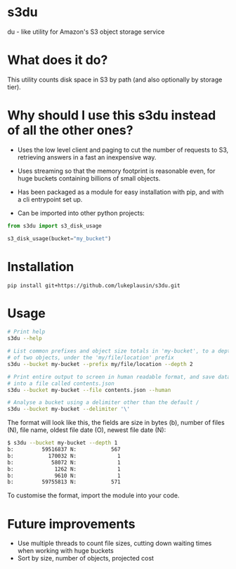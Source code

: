 # s3du
du - like utility for Amazon's S3 object storage service

# What does it do?

This utility counts disk space in S3 by path (and also optionally by storage tier).

# Why should I use this s3du instead of all the other ones?

- Uses the low level client and paging to cut the number of requests to S3, retrieving answers in a fast an inexpensive way.

- Uses streaming so that the memory footprint is reasonable even, for huge buckets containing billions of small objects.

- Has been packaged as a module for easy installation with pip, and with a cli entrypoint set up.

- Can be imported into other python projects:


```python
from s3du import s3_disk_usage

s3_disk_usage(bucket="my_bucket")
```

# Installation

`pip install git+https://github.com/lukeplausin/s3du.git`

# Usage

```bash
# Print help
s3du --help

# List common prefixes and object size totals in 'my-bucket', to a depth
# of two objects, under the 'my/file/location' prefix
s3du --bucket my-bucket --prefix my/file/location --depth 2

# Print entire output to screen in human readable format, and save data
# into a file called contents.json
s3du --bucket my-bucket --file contents.json --human

# Analyse a bucket using a delimiter other than the default /
s3du --bucket my-bucket --delimiter '\'
```

The format will look like this, the fields are size in bytes (b), number of files (N), file name, oldest file date (O), newest file date (N):
```bash
$ s3du --bucket my-bucket --depth 1
b:         59516837 N:           567                                                        dist/   O: 2019-07-02 N: 2019-07-02
b:           170032 N:             1                                            bootstrap.min.css   O: 2019-07-02 N: 2019-07-02
b:            58072 N:             1                                             bootstrap.min.js   O: 2019-07-02 N: 2019-07-02
b:             1262 N:             1                                                   index.html   O: 2019-07-02 N: 2019-07-02
b:             9610 N:             1                                                      list.js   O: 2019-07-02 N: 2019-07-02
b:         59755813 N:           571                                                            .   O: 2019-07-02 N: 2019-07-02
```

To customise the format, import the module into your code.

# Future improvements

- Use multiple threads to count file sizes, cutting down waiting times when working with huge buckets
- Sort by size, number of objects, projected cost
